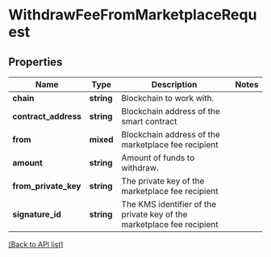 # WithdrawFeeFromMarketplaceRequest

## Properties

Name | Type | Description | Notes
------------ | ------------- | ------------- | -------------
**chain** | **string** | Blockchain to work with. |
**contract_address** | **string** | Blockchain address of the smart contract |
**from** | **mixed** | Blockchain address of the marketplace fee recipient |
**amount** | **string** | Amount of funds to withdraw. |
**from_private_key** | **string** | The private key of the marketplace fee recipient |
**signature_id** | **string** | The KMS identifier of the private key of the marketplace fee recipient |

[[Back to API list]](../../README.md#api-endpoints)
